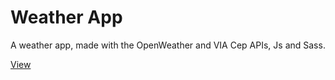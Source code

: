 # Weather App

A weather app, made with the OpenWeather and VIA Cep APIs, Js and Sass.

[View](https://yagomouro.github.io/weather-app/)
